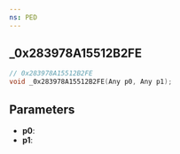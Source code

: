 ```yaml
---
ns: PED
---
```

## _0x283978A15512B2FE

```c
// 0x283978A15512B2FE
void _0x283978A15512B2FE(Any p0, Any p1);
```

## Parameters
* **p0**:
* **p1**:
